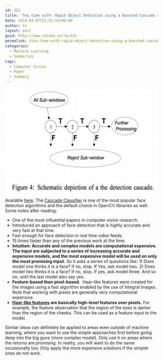 ```yaml
---
id: 321
title: 'Tea time with: Rapid Object Detection using a Boosted Cascade of Simple Features'
date: 2014-03-07T21:52:53+00:00
author: lo
layout: post
guid: http://www.chioka.in/?p=321
permalink: /tea-time-with-rapid-object-detection-using-a-boosted-cascade-of-simple-features/
categories:
  - Machine Learning
  - Summaries
tags:
  - Computer Vision
  - Paper
  - Summary
---
```

[<img class="aligncenter size-medium wp-image-326" alt="Cascade Classifier" src="/wp-content/uploads/2014/03/cascade.png" width="580" height="343" sizes="(max-width: 580px) 100vw, 580px" />](http://www.chioka.in/wp-content/uploads/2014/03/cascade.png)

Available [here](https://www.cs.cmu.edu/~efros/courses/LBMV07/Papers/viola-cvpr-01.pdf). The [Cascade Classifier](http://en.wikipedia.org/wiki/Cascading_classifiers) is one of the most popular face detection algorithms and the default choice in OpenCV libraries as well. Some notes after reading:

  * One of the most influential papers in computer vision research.
  * Introduced an approach of face detection that is highly accurate and very fast at that time.
  * Fast enough for face detection in real time video feeds.
  * 15 times faster than any of the previous work at the time.
  * **Intuition: Accurate and complex models are computational expensive. The input are subjected to a series of increasing accurate and expensive models, and the most expensive model will be used on only the most promising input.** So it asks a series of questions like: 1) Does model one thinks it is a face? If no, stop. If Yes, ask model two. 2) Does model two thinks it is a face? If no, stop. If yes, ask model three. And so on, until the last model also say yes.
  * **Feature-based than pixel-based.**  Haar-like features were created for the images using a fast algorithm enabled by the use of Integral Images. Note that working with pixels are generally very computational expensive.
  * **[Haar-like features](http://en.wikipedia.org/wiki/Haar-like_features) are basically high-level features over pixels.** For example, the feature observation that the region of the eyes is darker than the region of the cheeks. This can be used as a feature input to the model.

Similar ideas can definitely be applied to areas even outside of machine learning, where you want to use the simple approaches first before going deep into the big guns (more complex model). Only use it on areas where the returns are promising. In reality, you will want to do the same occasionally too: Only apply the more expensive solutions if the simpler ones do not work.
